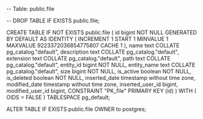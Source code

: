 -- Table: public.file

-- DROP TABLE IF EXISTS public.file;

CREATE TABLE IF NOT EXISTS public.file
(
    id bigint NOT NULL GENERATED BY DEFAULT AS IDENTITY ( INCREMENT 1 START 1 MINVALUE 1 MAXVALUE 9223372036854775807 CACHE 1 ),
    name text COLLATE pg_catalog."default",
    description text COLLATE pg_catalog."default",
    extension text COLLATE pg_catalog."default",
    path text COLLATE pg_catalog."default",
    entity_id bigint NOT NULL,
    entity_name text COLLATE pg_catalog."default",
    size bigint NOT NULL,
    is_active boolean NOT NULL,
    is_deleted boolean NOT NULL,
    inserted_date timestamp without time zone,
    modified_date timestamp without time zone,
    inserted_user_id bigint,
    modified_user_id bigint,
    CONSTRAINT "PK_file" PRIMARY KEY (id)
)
WITH (
    OIDS = FALSE
)
TABLESPACE pg_default;

ALTER TABLE IF EXISTS public.file
    OWNER to postgres;